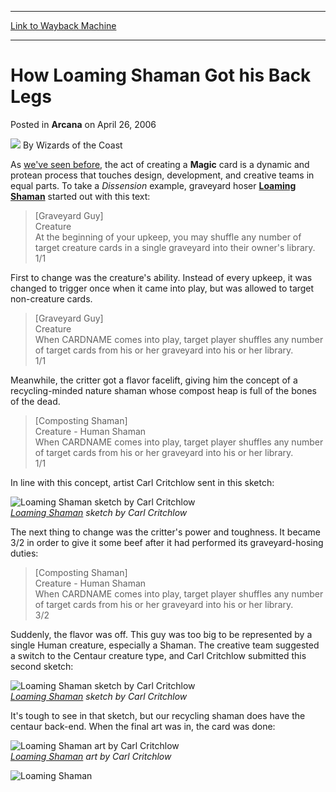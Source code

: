 
---
[Link to Wayback Machine](https://web.archive.org/web/20220627233849/https://magic.wizards.com/en/articles/archive/arcana/how-loaming-shaman-got-his-back-legs-2006-04-26)

[_metadata_:author]:- "Wizards of the Coast"
[_metadata_:description]:- "As we've seen before, the act of creating a Magic card is a dynamic and protean process that touches design, development, and creative teams in equal parts. To take a Dissension example, graveyard hoser Loaming Shaman started out with this text: [Graveyard Guy] Creature At the beginning of your upkeep, you may shuffle any number of target creature cards in a single graveyard"
[_metadata_:generator]:- "Drupal 7 (http://drupal.org)"
[_metadata_:node]:- "703011"
[_metadata_:publish_date]:- "2006-04-26"
[_metadata_:source]:- "div-main-content"
[_metadata_:title]:- "How Loaming Shaman Got his Back Legs"
[_metadata_:wayback_capture_timestamp]:- "2022-06-27 23:38:49"
[_metadata_:wayback_raw_url]:- "https://web.archive.org/web/20220627233849id_/https://magic.wizards.com/en/articles/archive/arcana/how-loaming-shaman-got-his-back-legs-2006-04-26"
[_metadata_:wayback_url]:- "https://magic.wizards.com/en/articles/archive/arcana/how-loaming-shaman-got-his-back-legs-2006-04-26"
---


How Loaming Shaman Got his Back Legs
====================================



 Posted in **Arcana**
 on April 26, 2006 






![](https://media.magic.wizards.com/styles/auth_small/public/images/person/wizards_author.jpg)
By Wizards of the Coast











As [we've seen before](/en/articles/archive/swaps-faultless-2006-03-14), the act of creating a **Magic** card is a dynamic and protean process that touches design, development, and creative teams in equal parts. To take a *Dissension* example, graveyard hoser **[Loaming Shaman](https://gatherer.wizards.com/Pages/Card/Details.aspx?name=Loaming+Shaman)** started out with this text:



> [Graveyard Guy]  
>  Creature  
>  At the beginning of your upkeep, you may shuffle any number of target creature cards in a single graveyard into their owner's library.  
>  1/1 
> 
> 
> 

First to change was the creature's ability. Instead of every upkeep, it was changed to trigger once when it came into play, but was allowed to target non-creature cards. 



> [Graveyard Guy]  
>  Creature  
>  When CARDNAME comes into play, target player shuffles any number of target cards from his or her graveyard into his or her library.  
>  1/1 
> 
> 
> 

Meanwhile, the critter got a flavor facelift, giving him the concept of a recycling-minded nature shaman whose compost heap is full of the bones of the dead.



> [Composting Shaman]  
>  Creature - Human Shaman  
>  When CARDNAME comes into play, target player shuffles any number of target cards from his or her graveyard into his or her library.  
>  1/1 
> 
> 
> 

In line with this concept, artist Carl Critchlow sent in this sketch:


![Loaming Shaman sketch by Carl Critchlow](https://media.magic.wizards.com/image_legacy_migration/magic/images/mtgcom/arcana1000/1065_Loaming1.jpg)  
*[Loaming Shaman](https://gatherer.wizards.com/Pages/Card/Details.aspx?name=Loaming+Shaman) sketch by Carl Critchlow*


The next thing to change was the critter's power and toughness. It became 3/2 in order to give it some beef after it had performed its graveyard-hosing duties:



> [Composting Shaman]  
>  Creature - Human Shaman  
>  When CARDNAME comes into play, target player shuffles any number of target cards from his or her graveyard into his or her library.  
>  3/2 
> 
> 
> 

Suddenly, the flavor was off. This guy was too big to be represented by a single Human creature, especially a Shaman. The creative team suggested a switch to the Centaur creature type, and Carl Critchlow submitted this second sketch: 


![Loaming Shaman sketch by Carl Critchlow](https://media.magic.wizards.com/image_legacy_migration/magic/images/mtgcom/arcana1000/1065_Loaming2.jpg)  
*[Loaming Shaman](https://gatherer.wizards.com/Pages/Card/Details.aspx?name=Loaming+Shaman) sketch by Carl Critchlow*


It's tough to see in that sketch, but our recycling shaman does have the centaur back-end. When the final art was in, the card was done:


![Loaming Shaman art by Carl Critchlow](https://media.magic.wizards.com/image_legacy_migration/magic/images/mtgcom/arcana1000/1065_LoamingFinal.jpg)  
*[Loaming Shaman](https://gatherer.wizards.com/Pages/Card/Details.aspx?name=Loaming+Shaman) art by Carl Critchlow*


![Loaming Shaman](http://gatherer.wizards.com/Handlers/Image.ashx?type=card&name=Loaming+Shaman)





